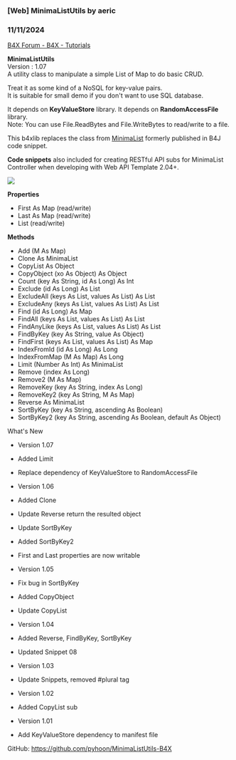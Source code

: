 ###  [Web] MinimaListUtils by aeric
### 11/11/2024
[B4X Forum - B4X - Tutorials](https://www.b4x.com/android/forum/threads/155724/)

**MinimaListUtils**  
Version : 1.07  
A utility class to manipulate a simple List of Map to do basic CRUD.  
  
Treat it as some kind of a NoSQL for key-value pairs.  
It is suitable for small demo if you don't want to use SQL database.  
  
It depends on **KeyValueStore** library. It depends on **RandomAccessFile** library.  
Note: You can use File.ReadBytes and File.WriteBytes to read/write to a file.  
  
This b4xlib replaces the class from [MinimaList](https://www.b4x.com/android/forum/threads/minimalist.149341/) formerly published in B4J code snippet.  
  
**Code snippets** also included for creating RESTful API subs for MinimaList Controller when developing with Web API Template 2.04+.  
  
![](https://www.b4x.com/android/forum/attachments/146981)  
  
**Properties**  

- First As Map (read/write)
- Last As Map (read/write)
- List (read/write)

**Methods**  

- Add (M As Map)
- Clone As MinimaList
- CopyList As Object
- CopyObject (xo As Object) As Object
- Count (key As String, id As Long) As Int
- Exclude (id As Long) As List
- ExcludeAll (keys As List, values As List) As List
- ExcludeAny (keys As List, values As List) As List
- Find (id As Long) As Map
- FindAll (keys As List, values As List) As List
- FindAnyLike (keys As List, values As List) As List
- FindByKey (key As String, value As Object)
- FindFirst (keys As List, values As List) As Map
- IndexFromId (id As Long) As Long
- IndexFromMap (M As Map) As Long
- Limit (Number As Int) As MinimaList
- Remove (index As Long)
- Remove2 (M As Map)
- RemoveKey (key As String, index As Long)
- RemoveKey2 (key As String, M As Map)
- Reverse As MinimaList
- SortByKey (key As String, ascending As Boolean)
- SortByKey2 (key As String, ascending As Boolean, default As Object)

What's New  

- Version 1.07

- Added Limit
- Replace dependency of KeyValueStore to RandomAccessFile

- Version 1.06

- Added Clone
- Update Reverse return the resulted object
- Update SortByKey
- Added SortByKey2
- First and Last properties are now writable

- Version 1.05

- Fix bug in SortByKey
- Added CopyObject
- Update CopyList

- Version 1.04

- Added Reverse, FindByKey, SortByKey
- Updated Snippet 08

- Version 1.03

- Update Snippets, removed #plural tag

- Version 1.02

- Added CopyList sub

- Version 1.01

- Add KeyValueStore dependency to manifest file

  
GitHub: <https://github.com/pyhoon/MinimaListUtils-B4X>